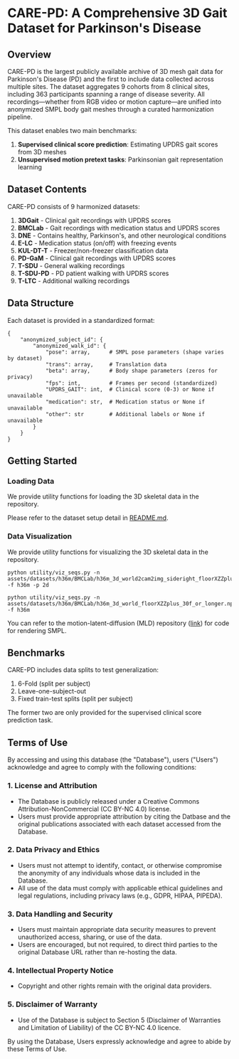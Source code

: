 # CARE-PD: A Comprehensive 3D Gait Dataset for Parkinson's Disease

## Overview

CARE-PD is the largest publicly available archive of 3D mesh gait data for Parkinson's Disease (PD) and the first to include data collected across multiple sites. The dataset aggregates 9 cohorts from 8 clinical sites, including 363 participants spanning a range of disease severity. All recordings—whether from RGB video or motion capture—are unified into anonymized SMPL body gait meshes through a curated harmonization pipeline.

This dataset enables two main benchmarks:
1. **Supervised clinical score prediction**: Estimating UPDRS gait scores from 3D meshes
2. **Unsupervised motion pretext tasks**: Parkinsonian gait representation learning

## Dataset Contents

CARE-PD consists of 9 harmonized datasets:

1. **3DGait** - Clinical gait recordings with UPDRS scores
2. **BMCLab** - Gait recordings with medication status and UPDRS scores
3. **DNE** - Contains healthy, Parkinson's, and other neurological conditions
4. **E-LC** - Medication status (on/off) with freezing events
5. **KUL-DT-T** - Freezer/non-freezer classification data
6. **PD-GaM** - Clinical gait recordings with UPDRS scores
7. **T-SDU** - General walking recordings 
8. **T-SDU-PD** - PD patient walking with UPDRS scores
9. **T-LTC** - Additional walking recordings

## Data Structure

Each dataset is provided in a standardized format:

```
{
    "anonymized_subject_id": {
        "anonymized_walk_id": {
            "pose": array,      # SMPL pose parameters (shape varies by dataset)
            "trans": array,     # Translation data
            "beta": array,      # Body shape parameters (zeros for privacy)
            "fps": int,         # Frames per second (standardized)
            "UPDRS_GAIT": int,  # Clinical score (0-3) or None if unavailable
            "medication": str,  # Medication status or None if unavailable
            "other": str        # Additional labels or None if unavailable
        }
    }
}
```

## Getting Started

### Loading Data

We provide utility functions for loading the 3D skeletal data in the repository.

Please refer to the dataset setup detail in [README.md](README.md).

### Data Visualization

We provide utility functions for visualizing the 3D skeletal data in the repository.
```
python utility/viz_seqs.py -n assets/datasets/h36m/BMCLab/h36m_3d_world2cam2img_sideright_floorXZZplus_30f_or_longer.npz  -f h36m -p 2d

python utility/viz_seqs.py -n assets/datasets/h36m/BMCLab/h36m_3d_world_floorXZZplus_30f_or_longer.npz  -f h36m
```
You can refer to the motion-latent-diffusion (MLD) repository ([link](https://github.com/ChenFengYe/motion-latent-diffusion)) for code for rendering SMPL.

## Benchmarks

CARE-PD includes data splits to test generalization:
1. 6-Fold (split per subject)
2. Leave-one-subject-out
3. Fixed train-test splits (split per subject)

The former two are only provided for the supervised clinical score prediction task.

## Terms of Use

By accessing and using this database (the "Database"), users ("Users") acknowledge and agree to comply with the following conditions:

### 1. License and Attribution
- The Database is publicly released under a Creative Commons Attribution-NonCommercial (CC BY-NC 4.0) license.
- Users must provide appropriate attribution by citing the Datbase and the original publications associated with each dataset accessed from the Database. 

### 2. Data Privacy and Ethics
- Users must not attempt to identify, contact, or otherwise compromise the anonymity of any individuals whose data is included in the Database.
- All use of the data must comply with applicable ethical guidelines and legal regulations, including privacy laws (e.g., GDPR, HIPAA, PIPEDA).

### 3. Data Handling and Security
- Users must maintain appropriate data security measures to prevent unauthorized access, sharing, or use of the data.
- Users are encouraged, but not required, to direct third parties to the original Database URL rather than re-hosting the data.

### 4. Intellectual Property Notice
- Copyright and other rights remain with the original data providers.

### 5. Disclaimer of Warranty
- Use of the Database is subject to Section 5 (Disclaimer of Warranties and Limitation of Liability) of the CC BY-NC 4.0 licence.

By using the Database, Users expressly acknowledge and agree to abide by these Terms of Use.

